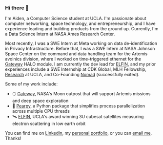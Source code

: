 ### Hi there 👋

I'm Aiden, a Computer Science student at UCLA. I'm passionate about computer networking, space technology, and entrepreneurship, and I have experience leading and building products from the ground up. Currently, I'm a Data Science Intern at NASA Ames Research Center.

Most recently, I was a SWE Intern at Meta working on data de-identification in Privacy Infrastructure. Before that, I was a SWE Intern at NASA Johnson Space Center on the command and data handling team for the Artemis avoinics division, where I worked on time-triggered ethernet for the [Gateway](https://www.nasa.gov/gateway/overview) HALO module. I am currently the dev lead for [ELFIN](https://elfin.igpp.ucla.edu/), and my prior experiences include a SWE Internship at CDK Global, MLH Fellowship, [Research](https://www.cjkimlab.ucla.edu/) at UCLA, and Co-Founding [Nomad](https://www.linkedin.com/company/vhomesgroup) (successfully exited).
  
Some of my work include:  
- 🌕 [Gateway](https://www.nasa.gov/gateway), NASA's Moon outpost that will support Artemis missions and deep space exploration
- 🍐 [Pearpy](https://pypi.org/project/pearpy/), a Python package that simplifies process parallelization across multiple CPU threads
- 🛰️ [ELFIN](https://elfin.igpp.ucla.edu/), UCLA's award winning 3U cubesat satellites measuring electron scattering in low earth orbit 

You can find me on [LinkedIn](https://www.linkedin.com/in/aidenszeto/), my [personal portfolio](https://aidenszeto.me/), or you can [email me](mailto:aidenszeto@g.ucla.edu). Thanks! 
